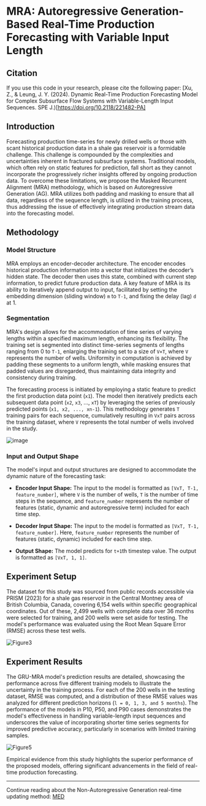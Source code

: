 # MRA: Autoregressive Generation-Based Real-Time Production Forecasting with Variable Input Length

## Citation
If you use this code in your research, please cite the following paper: [Xu, Z., & Leung, J. Y. (2024). Dynamic Real-Time Production Forecasting Model for Complex Subsurface Flow Systems with Variable-Length Input Sequences. SPE J.)[https://doi.org/10.2118/221482-PA]

## Introduction

Forecasting production time-series for newly drilled wells or those with scant historical production data in a shale gas reservoir is a formidable challenge. This challenge is compounded by the complexities and uncertainties inherent in fractured subsurface systems. Traditional models, which often rely on static features for prediction, fall short as they cannot incorporate the progressively richer insights offered by ongoing production data. To overcome these limitations, we propose the Masked Recurrent Alignment (MRA) methodology, which is based on Autoregressive Generation (AG). MRA utilizes both padding and masking to ensure that all data, regardless of the sequence length, is utilized in the training process, thus addressing the issue of effectively integrating production stream data into the forecasting model.


## Methodology

### Model Structure

MRA employs an encoder-decoder architecture. The encoder encodes historical production information into a vector that initializes the decoder’s hidden state. The decoder then uses this state, combined with current step information, to predict future production data. A key feature of MRA is its ability to iteratively append output to input, facilitated by setting the embedding dimension (sliding window) `m` to `T-1`, and fixing the delay (lag) `d` at 1.

### Segmentation

MRA's design allows for the accommodation of time series of varying lengths within a specified maximum length, enhancing its flexibility. The training set is segmented into distinct time-series segments of lengths ranging from 0 to `T-1`, enlarging the training set to a size of `V×T`, where `V` represents the number of wells. Uniformity in computation is achieved by padding these segments to a uniform length, while masking ensures that padded values are disregarded, thus maintaining data integrity and consistency during training.

The forecasting process is initiated by employing a static feature to predict the first production data point (`x1`). The model then iteratively predicts each subsequent data point (`x2`, `x3`, ..., `xT`) by leveraging the series of previously predicted points (`x1, x2, ..., xn-1`). This methodology generates `T` training pairs for each sequence, cumulatively resulting in `VxT` pairs across the training dataset, where `V` represents the total number of wells involved in the study.

![image](https://github.com/ziming-zx/MRA/assets/55851734/d197187c-2645-4a62-b116-2e8b198f2802)

### Input and Output Shape

The model's input and output structures are designed to accommodate the dynamic nature of the forecasting task:

- **Encoder Input Shape:** The input to the model is formatted as `[VxT, T-1, feature_number]`, where `V` is the number of wells, `T` is the number of time steps in the sequence, and `feature_number` represents the number of features (static, dynamic and autoregressive term) included for each time step.

- **Decoder Input Shape:** The input to the model is formatted as `[VxT, T-1, feature_number]`. Here, `feature_number` represents the number of features (static, dynamic) included for each time step.

- **Output Shape:** The model predicts for `t+1`th timestep value. The output is formatted as `[VxT, 1, 1]`.


## Experiment Setup

The dataset for this study was sourced from public records accessible via PRISM (2023) for a shale gas reservoir in the Central Montney area of British Columbia, Canada, covering 6,154 wells within specific geographical coordinates. Out of these, 2,499 wells with complete data over 36 months were selected for training, and 200 wells were set aside for testing. The model's performance was evaluated using the Root Mean Square Error (RMSE) across these test wells.

![Figure3](https://github.com/ziming-zx/MRA/assets/55851734/1b75969e-686a-40f8-aa17-a294f03047f7)


## Experiment Results

The GRU-MRA model's prediction results are detailed, showcasing the performance across five different training models to illustrate the uncertainty in the training process. For each of the 200 wells in the testing dataset, RMSE was computed, and a distribution of these RMSE values was analyzed for different prediction horizons (`l = 0, 1, 3, and 5 months`). The performance of the models in P10, P50, and P90 cases demonstrates the model's effectiveness in handling variable-length input sequences and underscores the value of incorporating shorter time series segments for improved predictive accuracy, particularly in scenarios with limited training samples.

![Figure5](https://github.com/ziming-zx/MRA/assets/55851734/40cab9b9-8b24-4bde-a89b-1a257cb3b828)


Empirical evidence from this study highlights the superior performance of the proposed models, offering significant advancements in the field of real-time production forecasting.

---------------
Continue reading about the Non-Autoregressive Generation real-time updating method: [MED](https://github.com/ziming-zx/MED)

